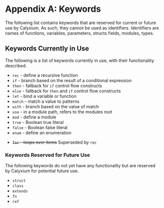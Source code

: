 # Appendix A: Keywords

The following list contains keywords that are reserved for current or future use by Calyxium. As such, they cannot be used as identifiers. Identifiers are names of functions, variables, parameters, structs fields, modules, types.

## Keywords Currently in Use

The following is a list of keywords currently in use, with their functionality described.

- `rec` - define a recursive function
- `if` - branch based on the result of a conditional expression
- `then` - fallback for `if` control flow constructs
- `else` - fallback for `then` and `if` control flow constructs
- `let` - bind a variable or function
- `match` - match a value to patterns
- `with` - branch based on the value of match
- `use` - in a module path, refers to the modules root
- `mod` - define a module
- `true` - Boolean true literal
- `false` - Boolean false literal
- `enum` - define an enumeration

* ~~`for` - loops over items~~ Superseded by `rec`

### Keywords Reserved for Future Use

The following keywords do not yet have any functionality but are reserved by
Calyxium for potential future use.

- `struct`
- `class`
- `extends`
- `fn`
- `ref`